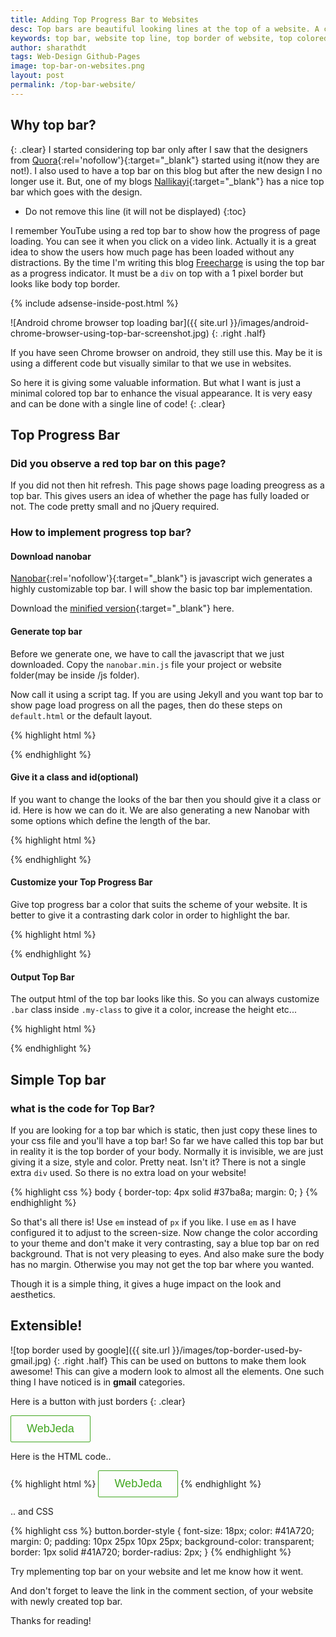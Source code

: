 ```yaml
---
title: Adding Top Progress Bar to Websites
desc: Top bars are beautiful looking lines at the top of a website. A colored top bar would not do any harm. Instead, it increases the beauty of your website (if used correctly). Read to know how I have implemented it in my websites.
keywords: top bar, website top line, top border of website, top colored line in websites
author: sharathdt
tags: Web-Design Github-Pages 
image: top-bar-on-websites.png
layout: post
permalink: /top-bar-website/
---
```



<script src="/demo/nanobar.min.js"></script>
<script>
var options = {
	classname: 'my-class',
    id: 'my-id'
};
var nanobar = new Nanobar( options );
nanobar.go( 30 );
nanobar.go( 76 );
nanobar.go(100);
</script>
<style>
.bar{
  background:#f04c78;
}
</style>


## Why top bar?
{: .clear}
I started considering top bar only after I saw that the designers from [Quora](https://www.quora.com/){:rel='nofollow'}{:target="_blank"} started using it(now they are not!). I also used to have a top bar on this blog but after the new design I no longer use it. But, one of my blogs [Nallikayi](http://nallikayi.com){:target="_blank"} has a nice top bar which goes with the design.



* Do not remove this line (it will not be displayed) 
{:toc}

I remember YouTube using a red top bar to show how the progress of page loading. You can see it when you click on a video link. Actually it is a great idea to show the users how much page has been loaded without any distractions. By the time I'm writing this blog <a rel="nofollow" href="https://www.freecharge.in" alt="Freecharge">Freecharge</a> is using the top bar as a progress indicator. It must be a ```div``` on top with a 1 pixel border but looks like body top border.

{% include adsense-inside-post.html %}

![Android chrome browser top loading bar]({{ site.url }}/images/android-chrome-browser-using-top-bar-screenshot.jpg)
{: .right .half}

If you have seen Chrome browser on android, they still use this. May be it is using a different code but visually similar to that we use in websites.

So here it is giving some valuable information. But what I want is just a minimal colored top bar to enhance the visual appearance. It is very easy and can be done with a single line of code!
{: .clear}


## Top Progress Bar

### Did you observe a red top bar on this page?
If you did not then hit refresh. This page shows page loading preogress as a top bar.  This gives users an idea of whether the page has fully loaded or not. The code pretty small and no jQuery required.

### How to implement progress top bar?

#### Download nanobar
[Nanobar](http://nanobar.jacoborus.codes/){:rel='nofollow'}{:target="_blank"} is javascript wich generates a highly customizable top bar. I will show the basic top bar implementation.

Download the [minified version](https://github.com/jacoborus/nanobar/archive/master.zip){:target="_blank"} here.

#### Generate top bar
Before we generate one, we have to call the javascript that we just downloaded. Copy the ``nanobar.min.js`` file your project or website folder(may be inside /js folder).

Now call it using a script tag. If you are using Jekyll and you want top bar to show page load progress on all the pages, then do these steps on ``default.html`` or the default layout.

{% highlight html %}
<script src="/demo/nanobar.min.js"></script>
{% endhighlight %}

#### Give it a class and id(optional)
If you want to change the looks of the bar then you should give it a class or id. Here is how we can do it. We are also generating a new Nanobar with some options which define the length of the bar.

{% highlight html %}
<script>
var options = {
	classname: 'my-class',
    id: 'my-id'
};
var nanobar = new Nanobar( options );
nanobar.go( 30 );
nanobar.go( 76 );
nanobar.go(100);
</script>
{% endhighlight %}

#### Customize your Top Progress Bar
Give top progress bar a color that suits the scheme of your website. It is better to give it a contrasting dark color in order to highlight the bar.

{% highlight html %}
<style>
.my-class .bar {
  background:#f04c78;
}
</style>
{% endhighlight %}

#### Output Top Bar
The output html of the top bar looks like this. So you can always customize ``.bar`` class inside ``.my-class`` to give it a color, increase the height etc...

{% highlight html %}
<div class="nanobar my-class" id="my-id" style="position: fixed;">
    <div class="bar"></div>
</div>
{% endhighlight %}



## Simple Top bar

### what is the code for Top Bar?

If you are looking for a top bar which is static, then just copy these lines to your css file and you'll have a top bar! So far we have called this top bar but in reality it is the top border of your body. Normally it is invisible, we are just giving it a size, style and color. Pretty neat. Isn't it? There is not a single extra ```div``` used. So there is no extra load on your website!


{% highlight css %}
body {
  border-top: 4px solid #37ba8a;
  margin: 0;
}
{% endhighlight %}


So that's all there is! Use ```em``` instead of ```px``` if you like. I use ```em``` as I have configured it to adjust to the screen-size.  Now change the color according to your theme and don't make it very contrasting, say a blue top bar on red background. That is not very pleasing to eyes. And also make sure the body has no margin. Otherwise you may not get the top bar where you wanted.

Though it is a simple thing, it gives a huge impact on the look and aesthetics.


## Extensible!
![top border used by google]({{ site.url }}/images/top-border-used-by-gmail.jpg)
{: .right .half}
This can be used on buttons to make them look awesome! This can give a modern look to almost all the elements. One such thing I have noticed is in **gmail** categories.

Here is a button with just borders
{: .clear}

<button class="border-style">WebJeda</button>

<style>
.border-style {
    font-size: 18px;
    color: #41A720;
    margin: 0;
    padding: 10px 25px 10px 25px;
    background-color: transparent;
    border: 1px solid #41A720;
    border-radius: 2px;
}
</style>

Here is the HTML code..

{% highlight html %}
<button class="border-style">WebJeda</button>
{% endhighlight %}

.. and CSS

{% highlight css %}
button.border-style {
    font-size: 18px;
    color: #41A720;
    margin: 0;
    padding: 10px 25px 10px 25px;
    background-color: transparent;
    border: 1px solid #41A720;
    border-radius: 2px;
}
{% endhighlight %}

Try mplementing top bar on your website and let me know how it went.

And don't forget to leave the link in the comment section, of your website with newly created top bar.

Thanks for reading!


